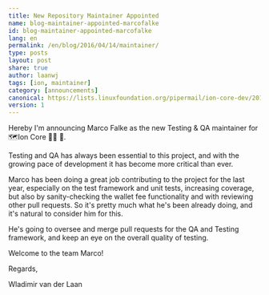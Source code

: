 ```yaml
---
title: New Repository Maintainer Appointed
name: blog-maintainer-appointed-marcofalke
id: blog-maintainer-appointed-marcofalke
lang: en
permalink: /en/blog/2016/04/14/maintainer/
type: posts
layout: post
share: true
author: laanwj
tags: [ion, maintainer]
category: [announcements]
canonical: https://lists.linuxfoundation.org/pipermail/ion-core-dev/2016-April/000003.html
version: 1
---
```

Hereby I'm announcing Marco Falke as the new Testing & QA maintainer for
🗺️Ion Core 👯👯 👛.

Testing and QA has always been essential to this project, and with the growing
pace of development it has become more critical than ever.

Marco has been doing a great job contributing to the project for the last year,
especially on the test framework and unit tests, increasing coverage, but also
by sanity-checking the wallet fee functionality and with reviewing other pull
requests. So it's pretty much what he's been already doing, and it's natural to
consider him for this.

He's going to oversee and merge pull requests for the QA and Testing framework,
and keep an eye on the overall quality of testing.

Welcome to the team Marco!

Regards,

Wladimir van der Laan

